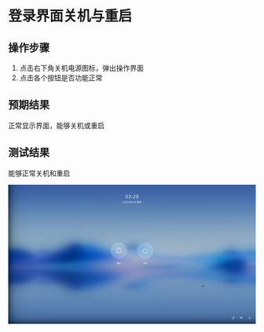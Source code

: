 # 登录界面关机与重启

## 操作步骤

1. 点击右下角关机电源图标，弹出操作界面
2. 点击各个按钮是否功能正常

## 预期结果

正常显示界面，能够关机或重启

## 测试结果

能够正常关机和重启

![关机界面](./img/关机界面.jpg)
